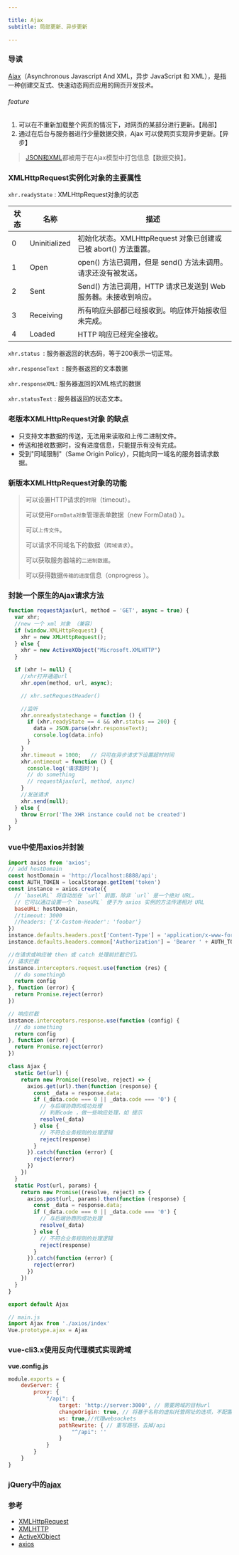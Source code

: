 ```yaml
---

title: Ajax
subtitle: 局部更新、异步更新

---
```


### 导读

[Ajax](https://developer.mozilla.org/zh-CN/docs/Web/Guide/AJAX)（Asynchronous  Javascript And XML，异步 JavaScript 和 XML），是指一种创建交互式、快速动态网页应用的网页开发技术。

###### feature

1. 可以在不重新加载整个网页的情况下，对网页的某部分进行更新。【局部】
2. 通过在后台与服务器进行少量数据交换，Ajax 可以使网页实现异步更新。【异步】

> [JSON和XML](http://dukangblog.top/2020/03/21/xml-json/)都被用于在Ajax模型中打包信息【数据交换】。

### XMLHttpRequest实例化对象的主要属性

`xhr.readyState` :	XMLHttpRequest对象的状态

| 状态   | 名称            | 描述                                       |
| ---- | ------------- | ---------------------------------------- |
| 0    | Uninitialized | 初始化状态。XMLHttpRequest 对象已创建或已被 abort() 方法重置。 |
| 1    | Open          | open() 方法已调用，但是 send() 方法未调用。请求还没有被发送。   |
| 2    | Sent          | Send() 方法已调用，HTTP 请求已发送到 Web 服务器。未接收到响应。 |
| 3    | Receiving     | 所有响应头部都已经接收到。响应体开始接收但未完成。                |
| 4    | Loaded        | HTTP 响应已经完全接收。                           |

`xhr.status `:   服务器返回的状态码，等于200表示一切正常。 

`xhr.responseText `:    服务器返回的文本数据

`xhr.responseXML`:    服务器返回的XML格式的数据

`xhr.statusText` :    服务器返回的状态文本。

### 老版本XMLHttpRequest对象 的缺点

- 只支持文本数据的传送，无法用来读取和上传二进制文件。
- 传送和接收数据时，没有进度信息，只能提示有没有完成。
- 受到"同域限制"（Same Origin Policy），只能向同一域名的服务器请求数据。

### 新版本XMLHttpRequest对象的功能

> 可以设置HTTP请求的`时限`（timeout）。
>
> 可以使用`FormData对象`管理表单数据（new FormData() ）。
>
> 可以`上传文件`。
>
> 可以请求不同域名下的数据（`跨域请求`）。
>
> 可以获取服务器端的`二进制数据`。
>
> 可以获得数据`传输的进度`信息（onprogress ）。

### 封装一个原生的Ajax请求方法

```js
function requestAjax(url, method = 'GET', async = true) {
  var xhr;
  //new 一个 xml 对象 （兼容）
  if (window.XMLHttpRequest) {
    xhr = new XMLHttpRequest();
  } else {
    xhr = new ActiveXObject("Microsoft.XMLHTTP")
  }

  if (xhr != null) {
    //xhr打开通道url
    xhr.open(method, url, async);

    // xhr.setRequestHeader()

    //监听
    xhr.onreadystatechange = function () {
      if (xhr.readyState == 4 && xhr.status == 200) {
        data = JSON.parse(xhr.responseText);
        console.log(data.info)
      }
    }
    xhr.timeout = 1000;   // 只可在异步请求下设置超时时间
    xhr.ontimeout = function () {
      console.log('请求超时');
      // do something
      // requestAjax(url, method, async)
    }
    //发送请求
    xhr.send(null);
  } else {
    throw Error('The XHR instance could not be created')
  }
}
```

### vue中使用axios并封装

```js
import axios from 'axios';
// add hostDomain
const hostDomain = 'http://localhost:8888/api';
const AUTH_TOKEN = localStorage.getItem('token')
const instance = axios.create({
  // `baseURL` 将自动加在 `url` 前面，除非 `url` 是一个绝对 URL。
  // 它可以通过设置一个 `baseURL` 便于为 axios 实例的方法传递相对 URL
  baseURL: hostDomain,
  //timeout: 3000
  //headers: {'X-Custom-Header': 'foobar'}
})
instance.defaults.headers.post['Content-Type'] = 'application/x-www-form-urlencoded';
instance.defaults.headers.common['Authorization'] = 'Bearer ' + AUTH_TOKEN;

//在请求或响应被 then 或 catch 处理前拦截它们。
// 请求拦截
instance.interceptors.request.use(function (res) {
  // do somethingb
  return config
}, function (error) {
  return Promise.reject(error)
})

// 响应拦截
instance.interceptors.response.use(function (config) {
  // do something
  return config
}, function (error) {
  return Promise.reject(error)
})

class Ajax {
  static Get(url) {
    return new Promise((resolve, reject) => {
      axios.get(url).then(function (response) {
        const _data = response.data;
        if (_data.code === 0 || _data.code === '0') {
          // 与后端协商的成功处理
          // 判断code ，做一些响应处理，如 提示
          resolve(_data)
        } else {
          // 不符合业务规则的处理逻辑
          reject(response)
        }
      }).catch(function (error) {
        reject(error)
      })
    })
  }
  static Post(url, params) {
    return new Promise((resolve, reject) => {
      axios.post(url, params).then(function (response) {
        const _data = response.data;
        if (_data.code === 0 || _data.code === '0') {
          // 与后端协商的成功处理
          resolve(_data)
        } else {
          // 不符合业务规则的处理逻辑
          reject(response)
        }
      }).catch(function (error) {
        reject(error)
      })
    })
  }
}

export default Ajax
```

```js
// main.js
import Ajax from './axios/index'
Vue.prototype.ajax = Ajax
```

### vue-cli3.x使用反向代理模式实现跨域

**vue.config.js**

```js
module.exports = {
    devServer: {
        proxy: {
            "/api": {
                target: 'http://server:3000', // 需要跨域的目标url
                changeOrigin: true, // 将基于名称的虚拟托管网址的选项，不配置请求会报错
                ws: true,//代理websockets
                pathRewrite: { // 重写路径，去掉/api
                    "^/api": ''
                }
            }
        }
    }
}
```

### jQuery中的[ajax](https://www.jquery123.com/category/ajax/)

### 参考

- [XMLHttpRequest](https://developer.mozilla.org/zh-CN/docs/Web/API/XMLHttpRequest)
- [XMLHTTP](https://blog.csdn.net/s1070/article/details/52088590)
- [ActiveXObject](https://developer.mozilla.org/zh-CN/docs/Web/JavaScript/Microsoft_Extensions/ActiveXObject)
- [axios](http://www.axios-js.com/zh-cn/docs/)